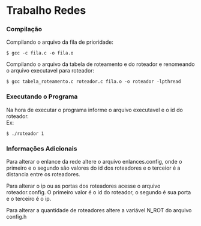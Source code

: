 # Trabalho Redes #

### Compilação
Compilando o arquivo da fila de prioridade:
```
$ gcc -c fila.c -o fila.o
```
Compilando o arquivo da tabela de roteamento e do roteador e renomeando o arquivo executavel para roteador:
```
$ gcc tabela_roteamento.c roteador.c fila.o -o roteador -lpthread
```
### Executando o Programa
Na hora de executar o programa informe o arquivo executavel e o id do roteador.  
Ex:
```
$ ./roteador 1
```
### Informações Adicionais
Para alterar o enlance da rede altere o arquivo enlances.config, onde o primeiro e o segundo são valores do id
dos roteadores e o terceior é a distancia entre os roteadores.  
  
Para alterar o ip ou as portas dos roteadores acesse o arquivo roteador.config. O primeiro valor é o id do roteador,
o segundo é sua porta e o terceiro é o ip. 
  
Para alterar a quantidade de roteadores altere a variável N_ROT do arquivo config.h

